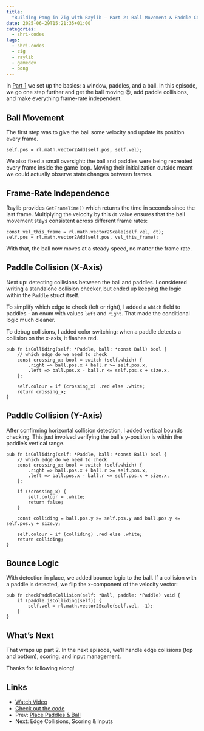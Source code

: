 ```yaml
---
title:
  "Building Pong in Zig with Raylib – Part 2: Ball Movement & Paddle Collisions"
date: 2025-06-29T15:21:35+01:00
categories:
  - shri-codes
tags:
  - shri-codes
  - zig
  - raylib
  - gamedev
  - pong
---
```


In [Part 1](./pong-1.md) we set up the basics: a window, paddles, and a ball. In
this episode, we go one step further and get the ball moving 😉, add paddle
collisions, and make everything frame-rate independent.

## Ball Movement

The first step was to give the ball some velocity and update its position every
frame.

```zig
self.pos = rl.math.vector2Add(self.pos, self.vel);
```

We also fixed a small oversight: the ball and paddles were being recreated every
frame inside the game loop. Moving their initialization outside meant we could
actually observe state changes between frames.

## Frame-Rate Independence

Raylib provides `GetFrameTime()` which returns the time in seconds since the
last frame. Multiplying the velocity by this `dt` value ensures that the ball
movement stays consistent across different frame rates:

```zig
const vel_this_frame = rl.math.vector2Scale(self.vel, dt);
self.pos = rl.math.vector2Add(self.pos, vel_this_frame);
```

With that, the ball now moves at a steady speed, no matter the frame rate.

## Paddle Collision (X-Axis)

Next up: detecting collisions between the ball and paddles. I considered writing
a standalone collision checker, but ended up keeping the logic within the
`Paddle` struct itself.

To simplify which edge to check (left or right), I added a `which` field to
paddles - an enum with values `left` and `right`. That made the conditional
logic much cleaner.

To debug collisions, I added color switching: when a paddle detects a collision
on the x-axis, it flashes red.

```zig
pub fn isColliding(self: *Paddle, ball: *const Ball) bool {
    // which edge do we need to check
    const crossing_x: bool = switch (self.which) {
        .right => ball.pos.x + ball.r >= self.pos.x,
        .left => ball.pos.x - ball.r <= self.pos.x + size.x,
    };

    self.colour = if (crossing_x) .red else .white;
    return crossing_x;
}
```

## Paddle Collision (Y-Axis)

After confirming horizontal collision detection, I added vertical bounds
checking. This just involved verifying the ball's y-position is within the
paddle’s vertical range.

```zig
pub fn isColliding(self: *Paddle, ball: *const Ball) bool {
    // which edge do we need to check
    const crossing_x: bool = switch (self.which) {
        .right => ball.pos.x + ball.r >= self.pos.x,
        .left => ball.pos.x - ball.r <= self.pos.x + size.x,
    };

    if (!crossing_x) {
        self.colour = .white;
        return false;
    }

    const colliding = ball.pos.y >= self.pos.y and ball.pos.y <= self.pos.y + size.y;

    self.colour = if (colliding) .red else .white;
    return colliding;
}
```

## Bounce Logic

With detection in place, we added bounce logic to the ball. If a collision with
a paddle is detected, we flip the x-component of the velocity vector:

```zig
pub fn checkPaddleCollision(self: *Ball, paddle: *Paddle) void {
    if (paddle.isColliding(self)) {
        self.vel = rl.math.vector2Scale(self.vel, -1);
    }
}
```

## What’s Next

That wraps up part 2. In the next episode, we’ll handle edge collisions (top and
bottom), scoring, and input management.

Thanks for following along!

## Links

- [Watch Video](https://youtu.be/IoOLH1O_a7M)
- [Check out the code]()
- Prev: [Place Paddles & Ball](./pong-1.md)
- Next: Edge Collisions, Scoring & Inputs
